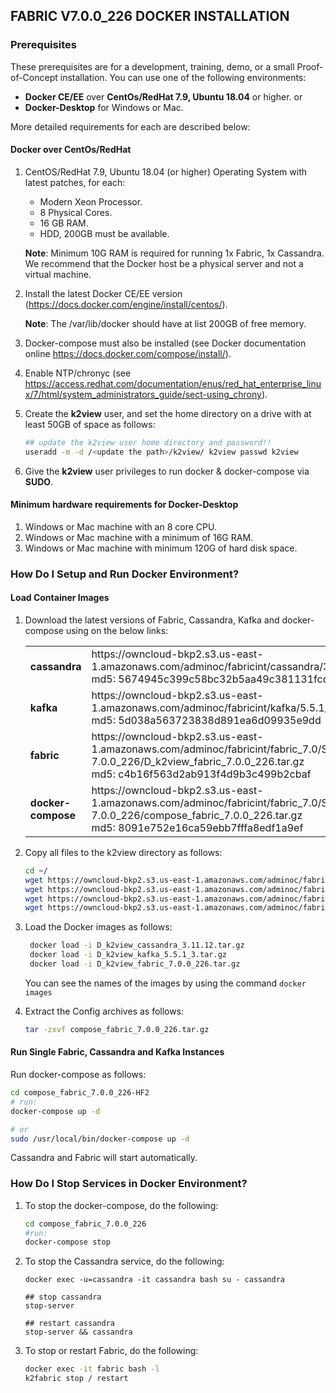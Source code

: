 ## FABRIC V7.0.0_226 DOCKER INSTALLATION

### Prerequisites

These prerequisites are for a development, training, demo, or a small Proof-of-Concept installation. You can use one of the following environments:

- **Docker CE/EE** over **CentOs/RedHat 7.9, Ubuntu 18.04** or higher.
  or
- **Docker-Desktop** for Windows or Mac.

More detailed requirements for each are described below:

#### Docker over CentOs/RedHat

1. CentOS/RedHat 7.9, Ubuntu 18.04 (or higher) Operating System with latest patches, for each:

   - Modern Xeon Processor.
   - 8 Physical Cores.
   - 16 GB RAM.
   - HDD, 200GB must be available.

   **Note**: Minimum 10G RAM is required for running 1x Fabric, 1x Cassandra. We recommend that the Docker host be a physical server and not a virtual machine.
2. Install the latest Docker CE/EE version (https://docs.docker.com/engine/install/centos/).

   **Note**: The /var/lib/docker should have at list 200GB of free memory.
3. Docker-compose must also be installed (see Docker documentation online https://docs.docker.com/compose/install/).
4. Enable NTP/chronyc (see https://access.redhat.com/documentation/enus/red_hat_enterprise_linux/7/html/system_administrators_guide/sect-using_chrony).
5. Create the **k2view** user, and set the home directory on a drive with at least 50GB of space as follows:

   ```bash
   ## update the k2view user home directory and password!! 
   useradd -m -d /<update the path>/k2view/ k2view passwd k2view 
   ```
6. Give the **k2view** user privileges to run docker & docker-compose via **SUDO**.

#### Minimum hardware requirements for Docker-Desktop

1. Windows or Mac machine with an 8 core CPU.
2. Windows or Mac machine with a minimum of 16G RAM.
3. Windows or Mac machine with minimum 120G of hard disk space.

### How Do I Setup and Run Docker Environment?

#### Load Container Images

1. Download the latest versions of Fabric, Cassandra, Kafka and docker-compose using on the below links:

   <table style="border-collapse: collapse; width: 100%;">
   <tbody>
   <tr>
   <td style="width: 50%; height: 18px;"><strong>cassandra </strong></td>
   <td style="width: 50%; height: 18px;">https://owncloud-bkp2.s3.us-east-1.amazonaws.com/adminoc/fabricint/cassandra/3.11.12/D_k2view_cassandra_3.11.12.tar.gz 
   <br>md5: 5674945c399c58bc32b5aa49c381131fcd<br></td>
   </tr>
   <tr>
   <td style="width: 50%; height: 18px;"><strong>kafka </strong></td>
   <td style="width: 50%; height: 18px;">https://owncloud-bkp2.s3.us-east-1.amazonaws.com/adminoc/fabricint/kafka/5.5.1/D_k2view_kafka_5.5.1_3.tar.gz
   <br>md5: 5d038a563723838d891ea6d09935e9dd</br></td>
   </tr>
   <tr>
   <td style="width: 50%; height: 18px;"><strong>fabric </strong></td>
   <td style="width: 50%; height: 18px;">https://owncloud-bkp2.s3.us-east-1.amazonaws.com/adminoc/fabricint/fabric_7.0/Server/fabric-7.0.0_226/D_k2view_fabric_7.0.0_226.tar.gz
   <br>md5: c4b16f563d2ab913f4d9b3c499b2cbaf</br></td>
   </tr>
   <tr>
   <td style="width: 50%; height: 18px;"><strong>docker-compose </strong></td>
   <td style="width: 50%; height: 18px;">https://owncloud-bkp2.s3.us-east-1.amazonaws.com/adminoc/fabricint/fabric_7.0/Server/fabric-7.0.0_226/compose_fabric_7.0.0_226.tar.gz
   <br>md5: 8091e752e16ca59ebb7fffa8edf1a9ef</br></td>
   </tr>
   </tbody>
   </table>

3. Copy all files to the k2view directory as follows:

   ```bash
   cd ~/ 
   wget https://owncloud-bkp2.s3.us-east-1.amazonaws.com/adminoc/fabricint/cassandra/3.11.12/D_k2view_cassandra_3.11.12.tar.gz
   wget https://owncloud-bkp2.s3.us-east-1.amazonaws.com/adminoc/fabricint/kafka/5.5.1/D_k2view_kafka_5.5.1_3.tar.gz 
   wget https://owncloud-bkp2.s3.us-east-1.amazonaws.com/adminoc/fabricint/fabric_7.0/Server/fabric-7.0.0_226/D_k2view_fabric_7.0.0_226.tar.gz
   wget https://owncloud-bkp2.s3.us-east-1.amazonaws.com/adminoc/fabricint/fabric_7.0/Server/fabric-7.0.0_226/compose_fabric_7.0.0_226.tar.gz
   ```
   
4. Load the Docker images as follows:

   ```bash
    docker load -i D_k2view_cassandra_3.11.12.tar.gz 
    docker load -i D_k2view_kafka_5.5.1_3.tar.gz
    docker load -i D_k2view_fabric_7.0.0_226.tar.gz 
   ```

   You can see the names of the images by using the command `docker images`
   
5. Extract the Config archives as follows:

   ```bash
   tar -zxvf compose_fabric_7.0.0_226.tar.gz 
   ```


#### Run Single Fabric, Cassandra and Kafka Instances

Run docker-compose as follows:

```bash
cd compose_fabric_7.0.0_226-HF2
# run:  
docker-compose up -d 

# or  
sudo /usr/local/bin/docker-compose up -d  
```

Cassandra and Fabric will start automatically.

### How Do I Stop Services in Docker Environment?

1. To stop the docker-compose, do the following:

   ```bash
   cd compose_fabric_7.0.0_226
   #run: 
   docker-compose stop
   ```
2. To stop the Cassandra service, do the following:

   ```bah
   docker exec -u=cassandra -it cassandra bash su - cassandra 
   
   ## stop cassandra  
   stop-server
   
   ## restart cassandra  
   stop-server && cassandra
   ```
3. To stop or restart Fabric, do the following:

   ```bash
   docker exec -it fabric bash -l  
   k2fabric stop / restart  
   ```

